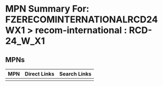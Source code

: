 



# MPN Summary For: FZERECOMINTERNATIONALRCD24WX1 > recom-international : RCD-24_W_X1

## MPNs
  

|MPN|Direct Links|Search Links|
| :--- | :--- | :--- |
||||
